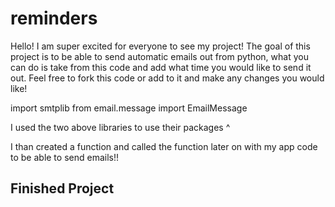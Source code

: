 # reminders
 
Hello! I am super excited for everyone to see my project! 
The goal of this project is to be able to send automatic emails out from python, what you can do is take from this code and add what time you would like to send it out. Feel free to fork this code or add to it and make any changes you would like!


import smtplib 
from email.message import EmailMessage

I used the two above libraries to use their packages ^ 

I than created a function and called the function later on with my app code to be able to send emails!!




## Finished Project
